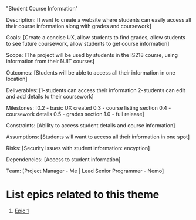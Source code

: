"Student Course Information"

Description: [I want to create a website where students can easily access all their course information along with grades and coursework]

Goals: [Create a concise UX, allow students to find grades, allow students to see future coursework, allow students to get course information]

Scope: [The project will be used by students in the IS218 course, using information from their NJIT courses]

Outcomes: [Students will be able to access all their information in one location]

Deliverables: [1-students can access their information 2-students can edit and add details to their coursework]

Milestones: [0.2 - basic UX created 0.3 - course listing section 0.4 - coursework details 0.5 - grades section 1.0 - full release]

Constraints: [Ability to access student details and course information]

Assumptions: [Students will want to access all their information in one spot]

Risks: [Security issues with student information: encyption]

Dependencies: [Access to student information]

Team: [Project Manager - Me | Lead Senior Programmer - Nemo]

# List epics related to this theme
1. [Epic 1](documentation/templates/theme/initiatives/epics/epic_template.md)